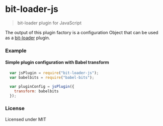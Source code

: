 # bit-loader-js
> bit-loader plugin for JavaScript

The output of this plugin factory is a configuration Object that can be used as a [bit-loader](https://github.com/MiguelCastillo/bit-loader) plugin.

### Example

#### Simple plugin configuration with Babel transform

``` javascript
  var jsPlugin = require("bit-loader-js");
  var babelbits = require("babel-bits");

  var pluginConfig = jsPlugin({
    transform: babelbits
  });
```

### License

Licensed under MIT
